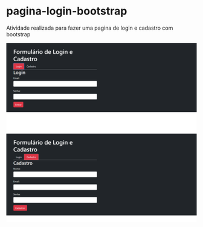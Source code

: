 # pagina-login-bootstrap
Atividade realizada para fazer uma pagina de login e cadastro com bootstrap

<img src="/img/login.png">

<img src="/img/cadastro.png">

